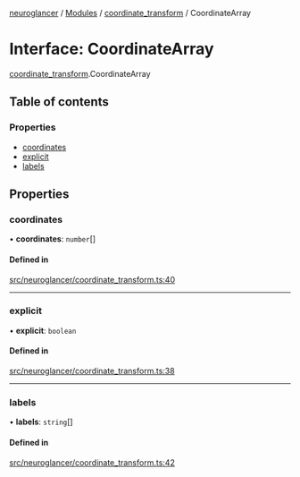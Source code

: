 [neuroglancer](../README.md) / [Modules](../modules.md) / [coordinate\_transform](../modules/coordinate_transform.md) / CoordinateArray

# Interface: CoordinateArray

[coordinate_transform](../modules/coordinate_transform.md).CoordinateArray

## Table of contents

### Properties

- [coordinates](coordinate_transform.CoordinateArray.md#coordinates)
- [explicit](coordinate_transform.CoordinateArray.md#explicit)
- [labels](coordinate_transform.CoordinateArray.md#labels)

## Properties

### coordinates

• **coordinates**: `number`[]

#### Defined in

[src/neuroglancer/coordinate_transform.ts:40](https://github.com/ActiveBrainAtlas2/neuroglancer/blob/8fef58ad/src/neuroglancer/coordinate_transform.ts#L40)

___

### explicit

• **explicit**: `boolean`

#### Defined in

[src/neuroglancer/coordinate_transform.ts:38](https://github.com/ActiveBrainAtlas2/neuroglancer/blob/8fef58ad/src/neuroglancer/coordinate_transform.ts#L38)

___

### labels

• **labels**: `string`[]

#### Defined in

[src/neuroglancer/coordinate_transform.ts:42](https://github.com/ActiveBrainAtlas2/neuroglancer/blob/8fef58ad/src/neuroglancer/coordinate_transform.ts#L42)
